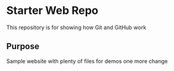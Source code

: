 # Starter Web Repo

This repository is for showing how Git and GitHub work

## Purpose


Sample website with plenty of files for demos
one more change 
